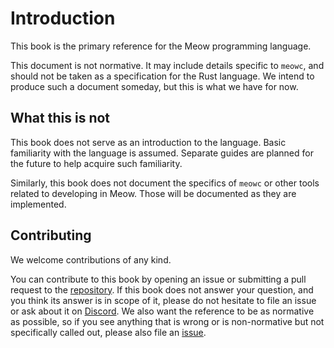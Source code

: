 # Introduction

This book is the primary reference for the Meow programming language.

This document is not normative. It may include details specific to `meowc`, and
should not be taken as a specification for the Rust language. We intend to
produce such a document someday, but this is what we have for now.

## What this is not

This book does not serve as an introduction to the language. Basic familiarity
with the language is assumed. Separate guides are planned for the future to
help acquire such familiarity.

Similarly, this book does not document the specifics of `meowc` or other tools
related to developing in Meow. Those will be documented as they are
implemented.

## Contributing

We welcome contributions of any kind.

You can contribute to this book by opening an issue or submitting a pull
request to the [repository](https://github.com/cat-dev-group/meow). If this
book does not answer your question, and you think its answer is in scope of it,
please do not hesitate to file an issue or ask about it on
[Discord](https://discord.gg/yt8s6C33fw). We also want the reference to be as
normative as possible, so if you see anything that is wrong or is non-normative
but not specifically called out, please also file an
[issue](https://github.com/cat-dev-group/meow/issues).
